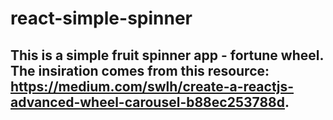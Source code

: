 # react-simple-spinner
## This is a simple fruit spinner app - fortune wheel. The insiration comes from this resource: https://medium.com/swlh/create-a-reactjs-advanced-wheel-carousel-b88ec253788d.
